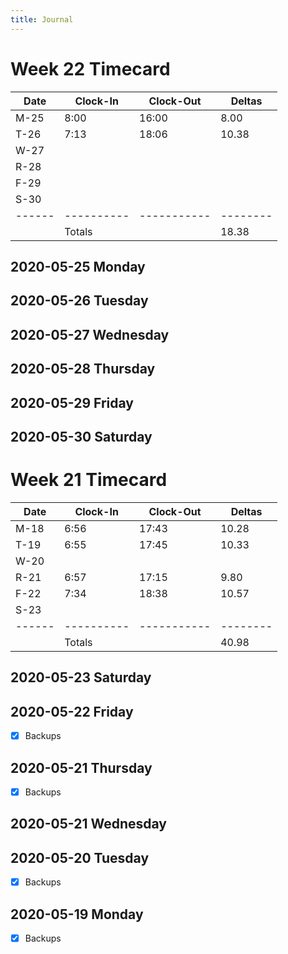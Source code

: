 ```yaml
---
title: Journal
---
```

# Week 22 Timecard

| Date | Clock-In | Clock-Out | Deltas |
|------|----------|-----------|--------|
| M-25 |  8:00    |  16:00    |   8.00 |
| T-26 |  7:13    |  18:06    |  10.38 |
| W-27 |          |           |        |
| R-28 |          |           |        |
| F-29 |          |           |        |
| S-30 |          |           |        |
|------|----------|-----------|--------|
|      | Totals   |           |  18.38 |

## 2020-05-25 Monday
## 2020-05-26 Tuesday
## 2020-05-27 Wednesday
## 2020-05-28 Thursday
## 2020-05-29 Friday
## 2020-05-30 Saturday

# Week 21 Timecard

| Date | Clock-In | Clock-Out | Deltas |
|------|----------|-----------|--------|
| M-18 |  6:56    |  17:43    |  10.28 |
| T-19 |  6:55    |  17:45    |  10.33 |
| W-20 |          |           |        |
| R-21 |  6:57    |  17:15    |   9.80 |
| F-22 |  7:34    |  18:38    |  10.57 |
| S-23 |          |           |        |
|------|----------|-----------|--------|
|      | Totals   |           |  40.98 |

## 2020-05-23 Saturday
## 2020-05-22 Friday

- [X] Backups

## 2020-05-21 Thursday

- [X] Backups

## 2020-05-21 Wednesday
## 2020-05-20 Tuesday

- [X] Backups

## 2020-05-19 Monday

- [X] Backups 
